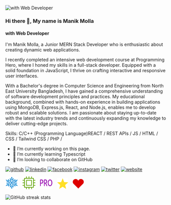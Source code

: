 ![with Web Developer](https://media.licdn.com/dms/image/D5616AQE07Nxz1VqpNw/profile-displaybackgroundimage-shrink_350_1400/0/1686922910278?e=1720656000&v=beta&t=Zf-CQ6B8Qf-GbjqzjHf6yumwpFrS631Obvw15hZ5cLc)
### Hi there 👋, My name is Manik Molla
#### with Web Developer


I'm Manik Molla, a Junior MERN Stack Developer who is enthusiastic about creating dynamic web applications.

I recently completed an intensive web development course at Programming Hero, where I honed my skills in a full-stack developer. Equipped with a solid foundation in JavaScript, I thrive on crafting interactive and responsive user interfaces.

With a Bachelor's degree in Computer Science and Engineering from North East University Bangladesh, I have gained a comprehensive understanding of software development principles and practices. My educational background, combined with hands-on experience in building applications using MongoDB, Express.js, React, and Node.js, enables me to develop robust and scalable solutions. I am passionate about staying up-to-date with the latest industry trends and continuously expanding my knowledge to deliver cutting-edge projects.

Skills: C/C++ (Programming Language)REACT / REST APIs / JS / HTML / CSS / Tailwind CSS / PHP / 

- 🔭 I’m currently working on this page. 
- 🌱 I’m currently learning Typescript 
- 👯 I’m looking to collaborate on GitHub 


[<img src='https://cdn.jsdelivr.net/npm/simple-icons@3.0.1/icons/github.svg' alt='github' height='40'>](https://github.com/https://github.com/Manik1010)  [<img src='https://cdn.jsdelivr.net/npm/simple-icons@3.0.1/icons/linkedin.svg' alt='linkedin' height='40'>](https://www.linkedin.com/in/https://www.linkedin.com/in/manik-molla-9b1562250/?profileId=ACoAAD4EtRUBVAncf9aRJz8Ry_FfNgpf5mRnrjs/)  [<img src='https://cdn.jsdelivr.net/npm/simple-icons@3.0.1/icons/facebook.svg' alt='facebook' height='40'>](https://www.facebook.com/https://web.facebook.com/mdbl.manik)  [<img src='https://cdn.jsdelivr.net/npm/simple-icons@3.0.1/icons/instagram.svg' alt='instagram' height='40'>](https://www.instagram.com/https://www.instagram.com/mdblmanikislam//)  [<img src='https://cdn.jsdelivr.net/npm/simple-icons@3.0.1/icons/twitter.svg' alt='twitter' height='40'>](https://twitter.com/https://twitter.com/ManikMolla86973)  [<img src='https://cdn.jsdelivr.net/npm/simple-icons@3.0.1/icons/icloud.svg' alt='website' height='40'>](https://64d4fcb153e1d47a33a26286--mellifluous-beijinho-1aa1d1.netlify.app/)  

<a href='https://archiveprogram.github.com/'><img src='https://raw.githubusercontent.com/acervenky/animated-github-badges/master/assets/acbadge.gif' width='40' height='40'></a> <a href='https://docs.github.com/en/developers'><img src='https://raw.githubusercontent.com/acervenky/animated-github-badges/master/assets/devbadge.gif' width='40' height='40'></a> <a href='https://github.com/pricing'><img src='https://raw.githubusercontent.com/acervenky/animated-github-badges/master/assets/pro.gif' width='40' height='40'></a> <a href='https://stars.github.com/'><img src='https://raw.githubusercontent.com/acervenky/animated-github-badges/master/assets/starbadge.gif' width='35' height='35'></a> <a href='https://docs.github.com/en/github/supporting-the-open-source-community-with-github-sponsors'><img src='https://raw.githubusercontent.com/acervenky/animated-github-badges/master/assets/sponsorbadge.gif' width='35' height='35'></a> 

![GitHub streak stats](https://streak-stats.demolab.com/?user=https://github.com/Manik1010)  

